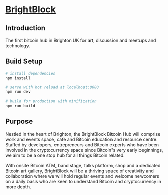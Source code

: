 # [BrightBlock](https://www.brightblock.org)

## Introduction

The first bitcoin hub in Brighton UK for art, discussion and meetups and technology.

## Build Setup

``` bash
# install dependencies
npm install

# serve with hot reload at localhost:8080
npm run dev

# build for production with minification
npm run build
```

## Purpose

Nestled in the heart of Brighton, the BrightBlock Bitcoin Hub will comprise work and events space, cafe and Bitcoin education and resource centre. Staffed by developers, entrepreneurs and Bitcoin experts who have been involved in the cryptocurrency space since Bitcoin's very early beginnings, we aim to be a one stop hub for all things Bitcoin related.

With onsite Bitcoin ATM, band stage, talks platform, shop and a dedicated Bitcoin art gallery, BrightBlock will be a thriving space of creativity and collaboration where we will hold regular events and welcome newcomers on a daily basis who are keen to understand Bitcoin and cryptocurrency in more depth.
